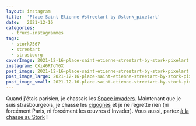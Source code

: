 ```yaml
---
layout: instagram
title:  'Place Saint Etienne #streetart by @stork_pixelart'
date:   2021-12-16
categories: 
  - trucs-instagrammes
tags:
  - stork7567
  - streetart
  - strasbourg
coverImage: 2021-12-16-place-saint-etienne-streetart-by-stork-pixelart.jpg
instagram: CXi46RToY6X
post_image: 2021-12-16-place-saint-etienne-streetart-by-stork-pixelart.jpg
post_image_large: 2021-12-16-place-saint-etienne-streetart-by-stork-pixelart_large.jpg
post_image_small: 2021-12-16-place-saint-etienne-streetart-by-stork-pixelart_thumbnail.jpg
---
```


Quand j'étais parisien, je chassais les [Space invaders](http://sitofotos.6x8.org/index.php?/category/2). Maintenant que je suis strasbourgeois, je chasse les [cigognes](https://www.6x8.org/tag/stork7567/) et je ne regrette rien (ni forcément Paris, ni forcément les œuvres d'Invader). Vous aussi, partez [à la chasse au Stork](https://www.6x8.org/2019/11/a-la-chasse-au-stork/) !
